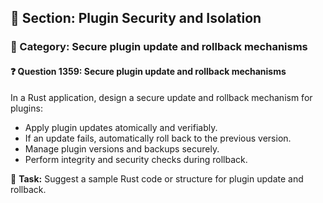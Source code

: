 ## 📘 Section: Plugin Security and Isolation  
### 🔹 Category: Secure plugin update and rollback mechanisms  
#### ❓ Question 1359: Secure plugin update and rollback mechanisms

In a Rust application, design a secure update and rollback mechanism for plugins:

- Apply plugin updates atomically and verifiably.
- If an update fails, automatically roll back to the previous version.
- Manage plugin versions and backups securely.
- Perform integrity and security checks during rollback.

🔧 **Task:** Suggest a sample Rust code or structure for plugin update and rollback.
